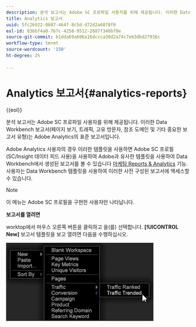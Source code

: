 ```yaml
---
description: 분석 보고서는 Adobe SC 프로파일 사용자를 위해 제공됩니다. 이러한 Data Workbench 보고서(페이지 보기, 트래픽, 고유 방문자, 참조 도메인 및 기타 중요한 보고서 유형)는 Adobe Analytics의 표준 보고서입니다.
title: Analytics 보고서
uuid: 5fc26922-0687-464f-8c5d-d72d2a6078f0
exl-id: 03bbf4a0-767c-4258-9512-2887f346bf0e
source-git-commit: b1dda69a606a16dccca30d2a74c7e63dbd27936c
workflow-type: tm+mt
source-wordcount: '150'
ht-degree: 2%

---
```


# Analytics 보고서{#analytics-reports}

{{eol}}

분석 보고서는 Adobe SC 프로파일 사용자를 위해 제공됩니다. 이러한 Data Workbench 보고서(페이지 보기, 트래픽, 고유 방문자, 참조 도메인 및 기타 중요한 보고서 유형)는 Adobe Analytics의 표준 보고서입니다.

Adobe Analytics 사용자의 경우 이러한 템플릿을 사용하면 Adobe SC 프로필(SC/Insight 데이터 피드 사용)을 사용하여 Adobe과 유사한 템플릿을 사용하여 Data Workbench에서 생성된 보고서를 볼 수 있습니다 [마케팅 Reports &amp; Analytics](https://www.adobe.com/solutions/digital-analytics/marketing-reports-analytics.html?promoid=KAUCM) 기능. 사용자는 Data Workbench 템플릿을 사용하여 이러한 사전 구성된 보고서에 액세스할 수 있습니다.

>[!NOTE]
>
>이 메뉴는 Adobe SC 프로필을 구현한 사용자만 나타납니다.

**보고서를 열려면**

worktop에서 마우스 오른쪽 버튼을 클릭하고 을(를) 선택합니다. **[!UICONTROL New]** 보고서 템플릿을 보고 열려면 다음을 수행하십시오.

![](assets/template_reports.png)

